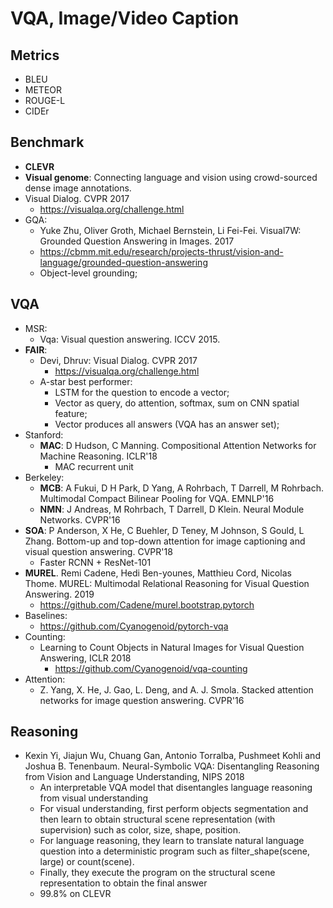 # VQA, Image/Video Caption

## Metrics
- BLEU
- METEOR
- ROUGE-L
- CIDEr

## Benchmark
- **CLEVR**
- **Visual genome**: Connecting language and vision using crowd-sourced dense image annotations.
- Visual Dialog. CVPR 2017
	- https://visualqa.org/challenge.html
- GQA:
	- Yuke Zhu, Oliver Groth, Michael Bernstein, Li Fei-Fei. Visual7W: Grounded Question Answering in Images. 2017
	- https://cbmm.mit.edu/research/projects-thrust/vision-and-language/grounded-question-answering
	- Object-level grounding;

## VQA
- MSR:
	- Vqa: Visual question answering. ICCV 2015.
- **FAIR**:
	- Devi, Dhruv: Visual Dialog. CVPR 2017
		- https://visualqa.org/challenge.html
	- A-star best performer:
		- LSTM for the question to encode a vector;
		- Vector as query, do attention, softmax, sum on CNN spatial feature;
		- Vector produces all answers (VQA has an answer set);
- Stanford:
	- **MAC**: D Hudson, C Manning. Compositional Attention Networks for Machine Reasoning. ICLR'18
		- MAC recurrent unit
- Berkeley:
	- **MCB**: A Fukui, D H Park, D Yang, A Rohrbach, T Darrell, M Rohrbach. Multimodal Compact Bilinear Pooling for VQA. EMNLP'16
	- **NMN**: J Andreas, M Rohrbach, T Darrell, D Klein. Neural Module Networks. CVPR'16
- **SOA**: P Anderson, X He, C Buehler, D Teney, M Johnson, S Gould, L Zhang. Bottom-up and top-down attention for image captioning and visual question answering. CVPR'18
	- Faster RCNN + ResNet-101
- **MUREL**. Remi Cadene, Hedi Ben-younes, Matthieu Cord, Nicolas Thome. MUREL: Multimodal Relational Reasoning for Visual Question Answering. 2019
	- https://github.com/Cadene/murel.bootstrap.pytorch
- Baselines:
	- https://github.com/Cyanogenoid/pytorch-vqa
- Counting:
	- Learning to Count Objects in Natural Images for Visual Question Answering, ICLR 2018
		- https://github.com/Cyanogenoid/vqa-counting
- Attention:
	- Z. Yang, X. He, J. Gao, L. Deng, and A. J. Smola. Stacked attention networks for image question answering. CVPR'16

## Reasoning
- Kexin Yi, Jiajun Wu, Chuang Gan, Antonio Torralba, Pushmeet Kohli and Joshua B. Tenenbaum. Neural-Symbolic VQA: Disentangling Reasoning from Vision and Language Understanding, NIPS 2018
	- An interpretable VQA model that disentangles language reasoning from visual understanding
	- For visual understanding, first perform objects segmentation and then learn to obtain structural scene representation (with supervision) such as color, size, shape, position.
	- For language reasoning, they learn to translate natural language question into a deterministic program such as filter_shape(scene, large) or count(scene). 
	- Finally, they execute the program on the structural scene representation to obtain the final answer
	- 99.8% on CLEVR
